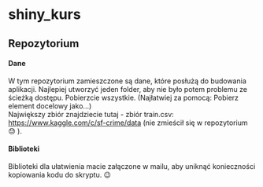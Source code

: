 # shiny_kurs
## Repozytorium
#### Dane 
W tym repozytorium zamieszczone są dane, które posłużą do budowania aplikacji. Najlepiej utworzyć jeden folder, aby nie było potem problemu ze ścieżką dostępu.  Pobierzcie wszystkie. (Najłatwiej za pomocą: Pobierz element docelowy jako...) </br> 
Największy zbiór znajdziecie tutaj - zbiór train.csv: 
https://www.kaggle.com/c/sf-crime/data (nie zmieścił się w repozytorium :sweat: ). 
</br>
#### Biblioteki 
Biblioteki dla ułatwienia macie załączone w mailu, aby uniknąć konieczności kopiowania kodu do skryptu. :wink: 
